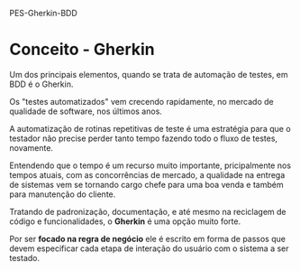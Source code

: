 PES-Gherkin-BDD

# Conceito - Gherkin

Um dos principais elementos, quando se trata de automação de testes, em BDD é o Gherkin.

Os "testes automatizados" vem crecendo rapidamente, no mercado de qualidade de software, nos últimos anos.

A automatização de rotinas repetitivas de teste é uma estratégia para que o testador não precise perder tanto tempo fazendo todo o fluxo de testes, novamente.

Entendendo que o tempo é um recurso muito importante, pricipalmente nos tempos atuais, com as concorrências de mercado, a qualidade na entrega de sistemas vem se tornando cargo chefe para uma boa venda e também para manutenção do cliente.

Tratando de padronização, documentação, e até mesmo na reciclagem de código e funcionalidades, o **Gherkin** é uma opção muito forte. 

Por ser **focado na regra de negócio** ele é escrito em forma de passos que devem especificar cada etapa de interação do usuário com o sistema a ser testado.